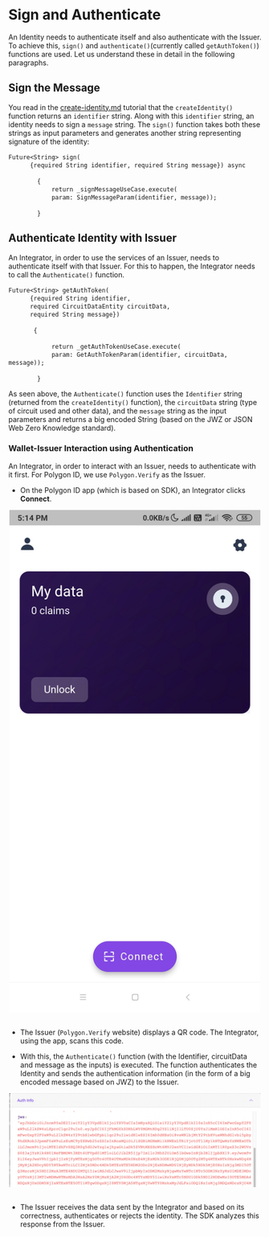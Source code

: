 # Sign and Authenticate 

An Identity needs to authenticate itself and also authenticate with the Issuer. To achieve this, `sign()` and `authenticate()`(currently called `getAuthToken()`) functions are used. Let us understand these in detail in the following paragraphs.

## Sign the Message

You read in the [create-identity.md](./wallet/wallet-sdk-core-functionality/identity-wallet/create-identity.md) tutorial that the `createIdentity()` function returns an `identifier` string. Along with this `identifier` string, an identity needs to sign a `message` string. The `sign()` function takes both these strings as input parameters and generates another string representing signature of the identity:

```
Future<String> sign(
      {required String identifier, required String message}) async 

        {
            return _signMessageUseCase.execute(
            param: SignMessageParam(identifier, message));

        }

```    
## Authenticate Identity with Issuer

An Integrator, in order to use the services of an Issuer, needs to authenticate itself with that Issuer. For this to happen, the Integrator needs to call the `Authenticate()` function. 

```
Future<String> getAuthToken(
      {required String identifier,
      required CircuitDataEntity circuitData,
      required String message}) 
      
       {

            return _getAuthTokenUseCase.execute(
            param: GetAuthTokenParam(identifier, circuitData, message));

        }

```

As seen above, the `Authenticate()` function uses the `Identifier` string (returned from the `createIdentity()` function), the `circuitData` string (type of circuit used and other data), and the `message` string as the input parameters and returns a big encoded String (based on the JWZ or JSON Web Zero Knowledge standard). 

### Wallet-Issuer Interaction using Authentication

An Integrator, in order to interact with an Issuer, needs to authenticate with it first. For Polygon ID, we use `Polygon.Verify` as the Issuer. 

- On the Polygon ID app (which is based on SDK), an Integrator clicks **Connect**. 

<div align="center">
<img src= "./imgs/connect-to-issuer.png" align="center" width="500"/>
</div>

<br>

- The Issuer (`Polygon.Verify` website) displays a QR code. The Integrator, using the app, scans this code.

- With this, the `Authenticate()` function (with the Identifier, circuitData and message as the inputs) is executed. The function authenticates the Identity and sends the authentication information (in the form of a big encoded message based on JWZ) to the Issuer.

<div align="center">
<img src= "./imgs/jwz.png" align="center" width="500"/>
</div>

<br>


- The Issuer receives the data sent by the Integrator and based on its correctness, authenticates or rejects the identity. The SDK analyzes this response from the Issuer. 




